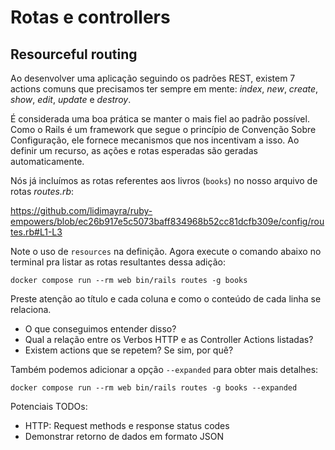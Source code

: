 # Rotas e controllers

## Resourceful routing

Ao desenvolver uma aplicação seguindo os padrões REST, existem 7 actions comuns que precisamos ter
sempre em mente: _index_, _new_, _create_, _show_, _edit_, _update_ e _destroy_.

É considerada uma boa prática se manter o mais fiel ao padrão possível. Como o Rails é um framework
que segue o princípio de Convenção Sobre Configuração, ele fornece mecanismos que nos incentivam a
isso. Ao definir um recurso, as ações e rotas esperadas são geradas automaticamente.

Nós já incluímos as rotas referentes aos livros (`books`) no nosso arquivo de rotas _routes.rb_:

https://github.com/lidimayra/ruby-empowers/blob/ec26b917e5c5073baff834968b52cc81dcfb309e/config/routes.rb#L1-L3

Note o uso de `resources` na definição. Agora execute o comando abaixo no terminal pra listar as
rotas resultantes dessa adição:

```
docker compose run --rm web bin/rails routes -g books
```

Preste atenção ao título e cada coluna e como o conteúdo de cada linha se relaciona.
- O que conseguimos entender disso?
- Qual a relação entre os Verbos HTTP e as Controller Actions listadas?
- Existem actions que se repetem? Se sim, por quê?

Também podemos adicionar a opção `--expanded` para obter mais detalhes:
```
docker compose run --rm web bin/rails routes -g books --expanded
```

Potenciais TODOs:
- HTTP: Request methods e response status codes
- Demonstrar retorno de dados em formato JSON
